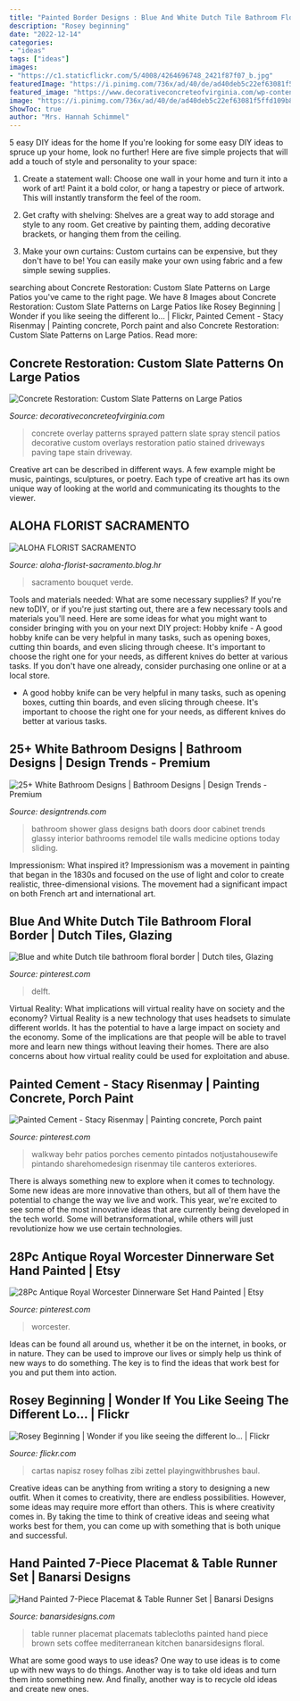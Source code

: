 ```yaml
---
title: "Painted Border Designs : Blue And White Dutch Tile Bathroom Floral Border"
description: "Rosey beginning"
date: "2022-12-14"
categories:
- "ideas"
tags: ["ideas"]
images:
- "https://c1.staticflickr.com/5/4008/4264696748_2421f87f07_b.jpg"
featuredImage: "https://i.pinimg.com/736x/ad/40/de/ad40deb5c22ef63081f5ffd109b8fdd8.jpg"
featured_image: "https://www.decorativeconcreteofvirginia.com/wp-content/uploads/2013/02/Sprayed-Concrete-Overlay-615.jpg"
image: "https://i.pinimg.com/736x/ad/40/de/ad40deb5c22ef63081f5ffd109b8fdd8.jpg"
ShowToc: true
author: "Mrs. Hannah Schimmel"
---
```



5 easy DIY ideas for the home
If you're looking for some easy DIY ideas to spruce up your home, look no further! Here are five simple projects that will add a touch of style and personality to your space:
1. Create a statement wall: Choose one wall in your home and turn it into a work of art! Paint it a bold color, or hang a tapestry or piece of artwork. This will instantly transform the feel of the room.

2. Get crafty with shelving: Shelves are a great way to add storage and style to any room. Get creative by painting them, adding decorative brackets, or hanging them from the ceiling.

3. Make your own curtains: Custom curtains can be expensive, but they don't have to be! You can easily make your own using fabric and a few simple sewing supplies.


	

		
searching about Concrete Restoration: Custom Slate Patterns on Large Patios you've came to the right page. We have 8 Images about Concrete Restoration: Custom Slate Patterns on Large Patios like Rosey Beginning | Wonder if you like seeing the different lo… | Flickr, Painted Cement - Stacy Risenmay | Painting concrete, Porch paint and also Concrete Restoration: Custom Slate Patterns on Large Patios. Read more:
		
    
## Concrete Restoration: Custom Slate Patterns On Large Patios

<img loading=lazy src="https://www.decorativeconcreteofvirginia.com/wp-content/uploads/2013/02/Sprayed-Concrete-Overlay-615.jpg" onerror="this.onerror=null;this.src='https://tse2.mm.bing.net/th?id=OIP.9O87A3uCqqddQIC0GGMaigHaFh&amp;pid=15.1';" alt="Concrete Restoration: Custom Slate Patterns on Large Patios">

_Source: decorativeconcreteofvirginia.com_

>concrete overlay patterns sprayed pattern slate spray stencil patios decorative custom overlays restoration patio stained driveways paving tape stain driveway. 

	

Creative art can be described in different ways. A few example might be music, paintings, sculptures, or poetry. Each type of creative art has its own unique way of looking at the world and communicating its thoughts to the viewer.

    
## ALOHA FLORIST SACRAMENTO

<img loading=lazy src="http://bit.ly/pAl5SM" onerror="this.onerror=null;this.src='https://tse3.mm.bing.net/th?id=OIP.lycazRfQW6FxEP2T95zNpQHaE8&amp;pid=15.1';" alt="ALOHA FLORIST SACRAMENTO">

_Source: aloha-florist-sacramento.blog.hr_

>sacramento bouquet verde. 

	

Tools and materials needed: What are some necessary supplies?
If you're new toDIY, or if you're just starting out, there are a few necessary tools and materials you'll need. Here are some ideas for what you might want to consider bringing with you on your next DIY project:
Hobby knife - A good hobby knife can be very helpful in many tasks, such as opening boxes, cutting thin boards, and even slicing through cheese. It's important to choose the right one for your needs, as different knives do better at various tasks. If you don't have one already, consider purchasing one online or at a local store.

- A good hobby knife can be very helpful in many tasks, such as opening boxes, cutting thin boards, and even slicing through cheese. It's important to choose the right one for your needs, as different knives do better at various tasks.

    
## 25+ White Bathroom Designs | Bathroom Designs | Design Trends - Premium

<img loading=lazy src="https://images.designtrends.com/wp-content/uploads/2016/03/04101454/Glassy-White-Bathroom-Design.jpeg" onerror="this.onerror=null;this.src='https://tse3.mm.bing.net/th?id=OIP.8yZgG690kqyQL-EKwQEDeAHaLH&amp;pid=15.1';" alt="25+ White Bathroom Designs | Bathroom Designs | Design Trends - Premium">

_Source: designtrends.com_

>bathroom shower glass designs bath doors door cabinet trends glassy interior bathrooms remodel tile walls medicine options today sliding. 

	

Impressionism: What inspired it?
Impressionism was a movement in painting that began in the 1830s and focused on the use of light and color to create realistic, three-dimensional visions. The movement had a significant impact on both French art and international art.

    
## Blue And White Dutch Tile Bathroom Floral Border | Dutch Tiles, Glazing

<img loading=lazy src="https://i.pinimg.com/736x/a7/95/88/a7958837d805a3bc73ee3ff7a207f0dc.jpg" onerror="this.onerror=null;this.src='https://tse2.mm.bing.net/th?id=OIP.qKl8jfZLIn8Y4TcQwgdbdgHaGL&amp;pid=15.1';" alt="Blue and white Dutch tile bathroom floral border | Dutch tiles, Glazing">

_Source: pinterest.com_

>delft. 

	

Virtual Reality: What implications will virtual reality have on society and the economy?
Virtual Reality is a new technology that uses headsets to simulate different worlds. It has the potential to have a large impact on society and the economy. Some of the implications are that people will be able to travel more and learn new things without leaving their homes. There are also concerns about how virtual reality could be used for exploitation and abuse.

    
## Painted Cement - Stacy Risenmay | Painting Concrete, Porch Paint

<img loading=lazy src="https://i.pinimg.com/736x/2a/39/5d/2a395db6e8f08a70ab71ca7868cb7d1a--behr-concrete-paint-painting-cement.jpg" onerror="this.onerror=null;this.src='https://tse4.mm.bing.net/th?id=OIP.GW0AK9XyzkUJEhQwWA-dPQHaJ8&amp;pid=15.1';" alt="Painted Cement - Stacy Risenmay | Painting concrete, Porch paint">

_Source: pinterest.com_

>walkway behr patios porches cemento pintados notjustahousewife pintando sharehomedesign risenmay tile canteros exteriores. 

	

There is always something new to explore when it comes to technology. Some new ideas are more innovative than others, but all of them have the potential to change the way we live and work. This year, we're excited to see some of the most innovative ideas that are currently being developed in the tech world. Some will betransformational, while others will just revolutionize how we use certain technologies.

    
## 28Pc Antique Royal Worcester Dinnerware Set Hand Painted | Etsy

<img loading=lazy src="https://i.pinimg.com/736x/ad/40/de/ad40deb5c22ef63081f5ffd109b8fdd8.jpg" onerror="this.onerror=null;this.src='https://tse1.mm.bing.net/th?id=OIP.1wayWQh51vMPE17JP7HiggHaFj&amp;pid=15.1';" alt="28Pc Antique Royal Worcester Dinnerware Set Hand Painted | Etsy">

_Source: pinterest.com_

>worcester. 

	

Ideas can be found all around us, whether it be on the internet, in books, or in nature. They can be used to improve our lives or simply help us think of new ways to do something. The key is to find the ideas that work best for you and put them into action.

    
## Rosey Beginning | Wonder If You Like Seeing The Different Lo… | Flickr

<img loading=lazy src="https://c1.staticflickr.com/5/4008/4264696748_2421f87f07_b.jpg" onerror="this.onerror=null;this.src='https://tse3.mm.bing.net/th?id=OIP.5DQQnqW9aqW6SyBciXkfeAHaJv&amp;pid=15.1';" alt="Rosey Beginning | Wonder if you like seeing the different lo… | Flickr">

_Source: flickr.com_

>cartas napisz rosey folhas zibi zettel playingwithbrushes baul. 

	

Creative ideas can be anything from writing a story to designing a new outfit. When it comes to creativity, there are endless possibilities. However, some ideas may require more effort than others. This is where creativity comes in. By taking the time to think of creative ideas and seeing what works best for them, you can come up with something that is both unique and successful.

    
## Hand Painted 7-Piece Placemat &amp; Table Runner Set | Banarsi Designs

<img loading=lazy src="https://www.banarsidesigns.com/media/catalog/product/cache/1/image/850x/040ec09b1e35df139433887a97daa66f/h/p/hp-placematset-coffeebrown-1_2.jpg" onerror="this.onerror=null;this.src='https://tse2.mm.bing.net/th?id=OIP.vpAlBC5YtgCCzQemAbnIhwHaE8&amp;pid=15.1';" alt="Hand Painted 7-Piece Placemat &amp; Table Runner Set | Banarsi Designs">

_Source: banarsidesigns.com_

>table runner placemat placemats tablecloths painted hand piece brown sets coffee mediterranean kitchen banarsidesigns floral. 

	

What are some good ways to use ideas?
One way to use ideas is to come up with new ways to do things. Another way is to take old ideas and turn them into something new. And finally, another way is to recycle old ideas and create new ones.

